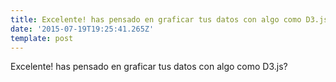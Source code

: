 ```yaml
---
title: Excelente! has pensado en graficar tus datos con algo como D3.js?
date: '2015-07-19T19:25:41.265Z'
template: post
---
```

Excelente! has pensado en graficar tus datos con algo como D3.js?
